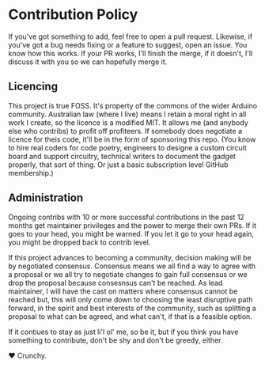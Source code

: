 # Contribution Policy
If you've got something to add, feel free to open a pull request. Likewise, if you've got a bug needs fixing or a feature to suggest, open 
an issue. You know how this works. If your PR works, I'll finish the merge, if it doesn't, I'll discuss it with you so we can hopefully 
merge it.

## Licencing
This project is true FOSS. It's property of the commons of the wider Arduino community. Australian law (where I live) means I retain a moral 
right in all work I create, so the licence is a modified MIT. It allows me (and anybody else who contribs) to profit off profiteers. If 
somebody does negotiate a licence for theis code, it'll be in the form of sponsoring this repo. (You know to hire real coders for code 
poetry, engineers to designe a custom circuit board and support circuitry, technical writers to document the gadget properly, that sort of 
thing. Or just a basic subscription level GitHub membership.)

## Administration
Ongoing contribs with 10 or more successful contributions in the past 12 months get maintainer privileges and the power to merge their own 
PRs. If it goes to your head, you might be warned. If you let it go to your head again, you might be dropped back to contrib level.

If this project advances to becoming a community, decision making will be by negotiated consensus. Consensus means we all find a way to 
agree with a proposal or we all try to negotiate changes to gain full consensus or we drop the proposal because consesnsus can't be reached. 
As lead maintainer, I will have the cast on matters where consensus cannot be reached but, this will only come down to choosing the least 
disruptive path forward, in the spirit and best interests of the community, such as splitting a proposal to what can be agreed, and what 
can't, if that is a feasible option.

If it contiues to stay as just li'l ol' me, so be it, but if you think you have something to contribute, don't be shy and don't be greedy, 
either.

&hearts; Crunchy.
